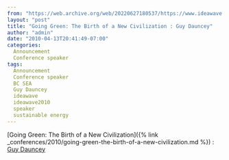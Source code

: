 ```yaml
---
from: "https://web.archive.org/web/20220627180537/https://www.ideawave.ca/going-green-the-birth-of-a-new-civilization-guy-dauncey/"
layout: "post"
title: "Going Green: The Birth of a New Civilization : Guy Dauncey"
author: "admin"
date: "2010-04-13T20:41:49-07:00"
categories:
  Announcement
  Conference speaker
tags: 
  Announcement
  Conference speaker
  BC SEA
  Guy Dauncey
  ideawave
  ideawave2010
  speaker
  sustainable energy
---
```


[Going Green: The Birth of a New Civilization]({% link _conferences/2010/going-green-the-birth-of-a-new-civilization.md %}) : [Guy Dauncey](http://www.earthfuture.com/)
